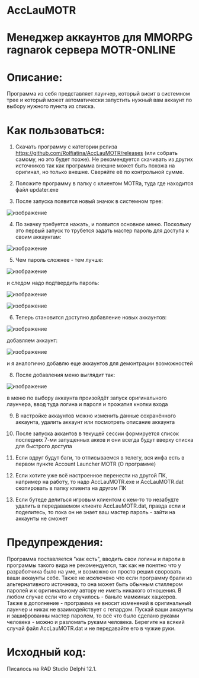 # AccLauMOTR

# Менеджер аккаунтов для MMORPG ragnarok сервера MOTR-ONLINE

# Описание:

Программа из себя представляет лаунчер, который висит в системном трее и который может автоматически запустить нужный вам аккаунт по выбору нужного пункта из списка. 

# Как пользоваться:

1) Скачать программу с категории релиза https://github.com/Rolfiatina/AccLauMOTR/releases (или собрать самому, но это будет позже). Не рекомендуется скачивать из других источников так как программа внешне может быть похожа на оригинал, но только внешне. Сверяйте её по контрольной сумме.

2) Положите программу в папку с клиентом MOTRа, туда где находится файл updater.exe

3) После запуска появится новый значок в системном трее:

![изображение](https://github.com/user-attachments/assets/e7cb50eb-438b-431a-bee6-8d7f5afc4d16)

4) По значку требуется нажать, и появится основное меню. Поскольку это первый запуск то трубется задать мастер пароль для доступа к своим аккаунтам:

![изображение](https://github.com/user-attachments/assets/db0fea78-30be-49cf-9685-12a825e65368)

5) Чем пароль сложнее - тем лучше:

![изображение](https://github.com/user-attachments/assets/8ccbb538-96fe-482c-88b4-d5fedcbc3f20)

и следом надо подтвердить пароль:

![изображение](https://github.com/user-attachments/assets/43dfef0d-4c6c-495a-8673-9333ede143cb)

![изображение](https://github.com/user-attachments/assets/53d2e2e3-26be-4761-a5d5-996e45018932)

6) Теперь становится доступно добавление новых аккаунтов:

![изображение](https://github.com/user-attachments/assets/f913d762-105e-4700-a568-bc724dd0ac19)

добавляем аккаунт:

![изображение](https://github.com/user-attachments/assets/7c5c52f5-4339-4934-ab2d-da117c270ebe)

и я аналогично добавлю еще аккаунтов для демонтрации возможностей

8) После добавления меню выглядит так:

![изображение](https://github.com/user-attachments/assets/1341b020-51ef-49c7-aedc-408662bcb79f)

в меню по выбору аккаунта произойдёт запуск оригинального лаунчера, ввод туда логина и пароля и прожатия кнопки входа

9) В настройке аккаунтов можно изменить данные сохранённого аккаунта, удалить аккаунт или посмотреть описание аккаунта

10) После запуска аккантов в текущей сессии формируется список последних 7-ми запущенных акков и они всегда будут вверху списка для быстрого доступа

11) Если вдруг будут баги, то отписываемся в телегу, вся инфа есть в первом пункте Account Launcher MOTR (О программе)

12) Если хотите уже всё настроенное перенести на другой ПК, например на работу, то надо AccLauMOTR.exe и AccLauMOTR.dat скопировать в папку клиента на другом ПК

13) Если бутеде делиться игровым клиентом с кем-то то незабудте удалить в передаваемом клиенте AccLauMOTR.dat, правда если и поделитесь, то пока он не знает ваш мастер пароль - зайти на аккаунты не сможет

# Предупреждения:

Программа поставляется "как есть", вводить свои логины и пароли в программы такого вида не рекомендуется, так как не понятно что у разработчика было на уме, и возможно он просто решил своровать ваши аккаунты себе. Также не исключено что если программу брали из альтернативного источника, то она может быть обычным стиллером паролей и к оригинальному автору не иметь никакого отношения. В любом случае если что и случилось - баньте мамкиных хацкеров. Также в дополнение - программа не вносит изменений в оригинальный лаунчер и никак не взаимодействует с гепардом. Пускай ваши аккаунты и зашифрованны мастер паролем, то всё что было сделано руками человека - можно и разломать руками человека. Берегите на всякий случай файл AccLauMOTR.dat и не передавайте его в чужие руки.

# Исходный код:

Писалось на RAD Studio Delphi 12.1.




   
